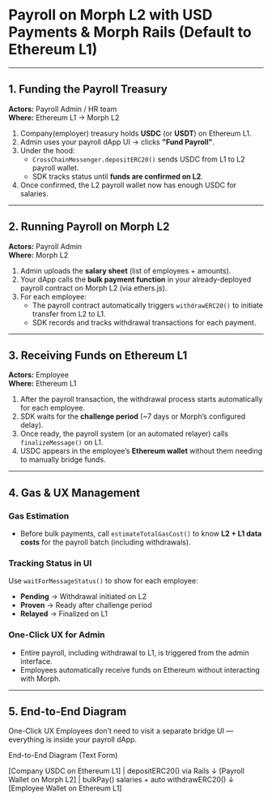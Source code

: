 # Payroll on Morph L2 with USD Payments & Morph Rails (Default to Ethereum L1)

---

## 1. Funding the Payroll Treasury

**Actors:** Payroll Admin / HR team  
**Where:** Ethereum L1 → Morph L2  

1. Company(employer) treasury holds **USDC** (or **USDT**) on Ethereum L1.  
2. Admin uses your payroll dApp UI → clicks **"Fund Payroll"**.  
3. Under the hood:  
   - `CrossChainMessenger.depositERC20()` sends USDC from L1 to L2 payroll wallet.  
   - SDK tracks status until **funds are confirmed on L2**.  
4. Once confirmed, the L2 payroll wallet now has enough USDC for salaries.

---

## 2. Running Payroll on Morph L2

**Actors:** Payroll Admin  
**Where:** Morph L2  

1. Admin uploads the **salary sheet** (list of employees + amounts).  
2. Your dApp calls the **bulk payment function** in your already-deployed payroll contract on Morph L2 (via ethers.js).  
3. For each employee:
   - The payroll contract automatically triggers `withdrawERC20()` to initiate transfer from L2 to L1.
   - SDK records and tracks withdrawal transactions for each payment.

---

## 3. Receiving Funds on Ethereum L1

**Actors:** Employee  
**Where:** Ethereum L1  

1. After the payroll transaction, the withdrawal process starts automatically for each employee.  
2. SDK waits for the **challenge period** (~7 days or Morph’s configured delay).  
3. Once ready, the payroll system (or an automated relayer) calls `finalizeMessage()` on L1.  
4. USDC appears in the employee’s **Ethereum wallet** without them needing to manually bridge funds.

---

## 4. Gas & UX Management

### **Gas Estimation**
- Before bulk payments, call `estimateTotalGasCost()` to know **L2 + L1 data costs** for the payroll batch (including withdrawals).

### **Tracking Status in UI**
Use `waitForMessageStatus()` to show for each employee:
- **Pending** → Withdrawal initiated on L2  
- **Proven** → Ready after challenge period  
- **Relayed** → Finalized on L1

### **One-Click UX for Admin**
- Entire payroll, including withdrawal to L1, is triggered from the admin interface.
- Employees automatically receive funds on Ethereum without interacting with Morph.

---

## 5. End-to-End Diagram

One-Click UX
Employees don’t need to visit a separate bridge UI — everything is inside your payroll dApp.

End-to-End Diagram (Text Form)


[Company USDC on Ethereum L1]
|
depositERC20() via Rails
↓
[Payroll Wallet on Morph L2]
|
bulkPay() salaries + auto withdrawERC20()
↓
[Employee Wallet on Ethereum L1]